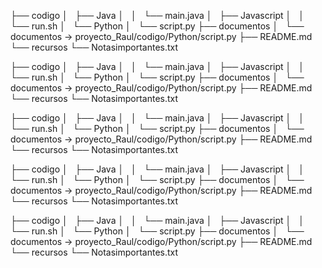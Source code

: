 ├── codigo
│   ├── Java
│   │   └── main.java
│   ├── Javascript
│   │   └── run.sh
│   └── Python
│       └── script.py
├── documentos
│   └── documentos -> proyecto_Raul/codigo/Python/script.py
├── README.md
└── recursos
    └── Notasimportantes.txt

├── codigo
│   ├── Java
│   │   └── main.java
│   ├── Javascript
│   │   └── run.sh
│   └── Python
│       └── script.py
├── documentos
│   └── documentos -> proyecto_Raul/codigo/Python/script.py
├── README.md
└── recursos
    └── Notasimportantes.txt

├── codigo
│   ├── Java
│   │   └── main.java
│   ├── Javascript
│   │   └── run.sh
│   └── Python
│       └── script.py
├── documentos
│   └── documentos -> proyecto_Raul/codigo/Python/script.py
├── README.md
└── recursos
    └── Notasimportantes.txt

├── codigo
│   ├── Java
│   │   └── main.java
│   ├── Javascript
│   │   └── run.sh
│   └── Python
│       └── script.py
├── documentos
│   └── documentos -> proyecto_Raul/codigo/Python/script.py
├── README.md
└── recursos
    └── Notasimportantes.txt

├── codigo
│   ├── Java
│   │   └── main.java
│   ├── Javascript
│   │   └── run.sh
│   └── Python
│       └── script.py
├── documentos
│   └── documentos -> proyecto_Raul/codigo/Python/script.py
├── README.md
└── recursos
    └── Notasimportantes.txt


